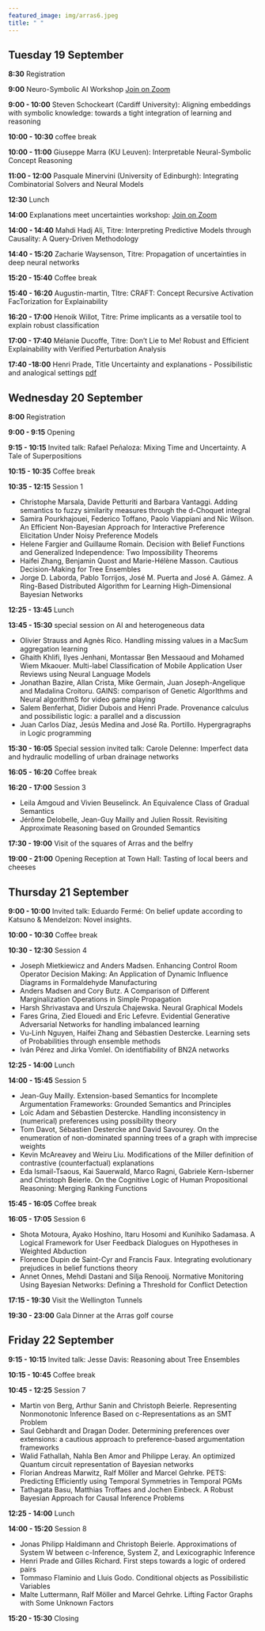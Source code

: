 ```yaml
---
featured_image: img/arras6.jpeg
title: " "
---
```


## Tuesday 19 September

**8:30** Registration

**9:00** Neuro-Symbolic AI Workshop [Join on Zoom](https://afia.asso.fr/les-journees-communes/afia-radia-2023/)

**9:00 - 10:00** Steven Schockeart (Cardiff University): Aligning embeddings with symbolic knowledge: towards a tight integration of learning and reasoning 

**10:00 - 10:30** coffee break

**10:00 - 11:00** Giuseppe Marra (KU Leuven): Interpretable Neural-Symbolic Concept Reasoning 

**11:00 - 12:00** Pasquale Minervini (University of Edinburgh): Integrating Combinatorial Solvers and Neural Models

**12:30** Lunch

**14:00** Explanations meet uncertainties workshop: [Join on Zoom](https://utc-fr.zoom.us/j/81736339690)

**14:00 - 14:40** Mahdi Hadj Ali, Titre: Interpreting Predictive Models through Causality: A Query-Driven Methodology

**14:40 - 15:20** Zacharie Waysenson, Titre: Propagation of uncertainties in deep neural networks

**15:20 - 15:40** Coffee break

**15:40 - 16:20** Augustin-martin, TItre: CRAFT: Concept Recursive Activation FacTorization for Explainability

**16:20 - 17:00** Henoik Willot, Titre: Prime implicants as a versatile tool to explain robust classification

**17:00 - 17:40** Mélanie Ducoffe, Titre: Don’t Lie to Me! Robust and Efficient Explainability with Verified Perturbation Analysis

**17:40 -18:00**  Henri Prade, Title Uncertainty and explanations - Possibilistic and analogical settings [pdf](/ecsqaru23/Uncertaintyexplain.pdf)

## Wednesday 20 September

**8:00** Registration

**9:00 - 9:15** Opening

**9:15 - 10:15** Invited talk: Rafael Peñaloza: Mixing Time and Uncertainty. A Tale of Superpositions

**10:15 - 10:35** Coffee break

**10:35 - 12:15** Session 1

- Christophe Marsala, Davide Petturiti and Barbara Vantaggi. Adding semantics to fuzzy similarity measures through the d-Choquet integral
- Samira Pourkhajouei, Federico Toffano, Paolo Viappiani and Nic Wilson. An Efficient Non-Bayesian Approach for Interactive Preference Elicitation Under Noisy Preference Models
- Helene Fargier and Guillaume Romain. Decision with Belief Functions and Generalized Independence: Two Impossibility Theorems
- Haifei Zhang, Benjamin Quost and Marie-Hélène Masson. Cautious Decision-Making for Tree Ensembles
- Jorge D. Laborda, Pablo Torrijos, José M. Puerta and José A. Gámez. A Ring-Based Distributed Algorithm for Learning High-Dimensional Bayesian Networks

**12:25 - 13:45** Lunch

**13:45 - 15:30** special session on AI and heterogeneous data

- Olivier Strauss and Agnès Rico. Handling missing values in a MacSum aggregation learning
- Ghaith Khlifi, Ilyes Jenhani, Montassar Ben Messaoud and Mohamed Wiem Mkaouer. Multi-label Classification of Mobile Application User Reviews using Neural Language Models
- Jonathan Bazire, Allan Crista, Mike Germain, Juan Joseph-Angelique and Madalina Croitoru. GAINS: comparison of Genetic AlgorIthms and Neural algorithmS for video game playing
- Salem Benferhat, Didier Dubois and Henri Prade. Provenance calculus and possibilistic logic: a parallel and a discussion
- Juan Carlos Díaz, Jesús Medina and José Ra. Portillo. Hypergragraphs in Logic programming

**15:30 - 16:05** Special session invited talk: 
Carole Delenne: Imperfect data and hydraulic modelling of urban drainage networks

**16:05 - 16:20** Coffee break

**16:20 - 17:00** Session 3

- Leila Amgoud and Vivien Beuselinck. An Equivalence Class of Gradual Semantics
- Jérôme Delobelle, Jean-Guy Mailly and Julien Rossit. Revisiting Approximate Reasoning based on Grounded Semantics

**17:30 - 19:00** Visit of the squares of Arras and the belfry

**19:00 - 21:00** Opening Reception at Town Hall: Tasting of local beers and cheeses

## Thursday 21 September

**9:00 - 10:00** Invited talk: Eduardo Fermé: On belief update according to Katsuno & Mendelzon: Novel insights.

**10:00 - 10:30** Coffee break

**10:30 - 12:30** Session 4

- Joseph Mietkiewicz and Anders Madsen. Enhancing Control Room Operator Decision Making: An Application of Dynamic Influence Diagrams in Formaldehyde Manufacturing
- Anders Madsen and Cory Butz. A Comparison of Different Marginalization Operations in Simple Propagation
- Harsh Shrivastava and Urszula Chajewska. Neural Graphical Models
- Fares Grina, Zied Elouedi and Eric Lefevre. Evidential Generative Adversarial Networks for handling imbalanced learning
- Vu-Linh Nguyen, Haifei Zhang and Sébastien Destercke. Learning sets of Probabilities through ensemble methods
- Iván Pérez and Jirka Vomlel. On identifiability of BN2A networks

**12:25 - 14:00** Lunch

**14:00 - 15:45** Session 5

- Jean-Guy Mailly. Extension-based Semantics for Incomplete Argumentation Frameworks: Grounded Semantics and Principles
- Loïc Adam and Sébastien Destercke. Handling inconsistency in (numerical) preferences using possibility theory
- Tom Davot, Sébastien Destercke and David Savourey. On the enumeration of non-dominated spanning trees of a graph with imprecise weights
- Kevin McAreavey and Weiru Liu. Modifications of the Miller definition of contrastive (counterfactual) explanations
- Eda Ismail-Tsaous, Kai Sauerwald, Marco Ragni, Gabriele Kern-Isberner and Christoph Beierle. On the Cognitive Logic of Human Propositional Reasoning: Merging Ranking Functions

**15:45 - 16:05** Coffee break

**16:05 - 17:05** Session 6

- Shota Motoura, Ayako Hoshino, Itaru Hosomi and Kunihiko Sadamasa. A Logical Framework for User Feedback Dialogues on Hypotheses in Weighted Abduction
- Florence Dupin de Saint-Cyr and Francis Faux. Integrating evolutionary prejudices in belief functions theory
- Annet Onnes, Mehdi Dastani and Silja Renooij. Normative Monitoring Using Bayesian Networks: Defining a Threshold for Conflict Detection

**17:15 - 19:30** Visit the Wellington Tunnels

**19:30 -  23:00** Gala Dinner at the Arras golf course


## Friday 22 September

**9:15 - 10:15** Invited talk: Jesse Davis: Reasoning about Tree Ensembles

**10:15 - 10:45** Coffee break

**10:45 - 12:25** Session 7

- Martin von Berg, Arthur Sanin and Christoph Beierle. Representing Nonmonotonic Inference Based on c-Representations as an SMT Problem
- Saul Gebhardt and Dragan Doder. Determining preferences over extensions: a cautious approach to preference-based argumentation frameworks
- Walid Fathallah, Nahla Ben Amor and Philippe Leray. An optimized Quantum circuit representation of Bayesian networks
- Florian Andreas Marwitz, Ralf Möller and Marcel Gehrke. PETS: Predicting Efficiently using Temporal Symmetries in Temporal PGMs
- Tathagata Basu, Matthias Troffaes and Jochen Einbeck. A Robust Bayesian Approach for Causal Inference Problems

**12:25 - 14:00** Lunch

**14:00 - 15:20** Session 8 

- Jonas Philipp Haldimann and Christoph Beierle. Approximations of System W between c-Inference, System Z, and Lexicographic Inference
- Henri Prade and Gilles Richard. First steps towards a logic of ordered pairs
- Tommaso Flaminio and Lluis Godo. Conditional objects as Possibilistic Variables 
- Malte Luttermann, Ralf Möller and Marcel Gehrke. Lifting Factor Graphs with Some Unknown Factors

**15:20 - 15:30** Closing
